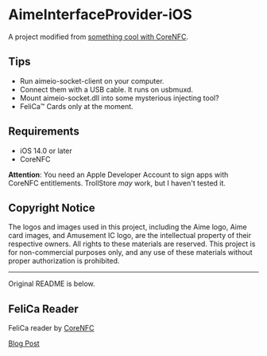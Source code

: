 # AimeInterfaceProvider-iOS

A project modified from [something cool with CoreNFC](https://github.com/kjj6198/swift-core-nfc-reader).

## Tips

- Run aimeio-socket-client on your computer.
- Connect them with a USB cable. It runs on usbmuxd.
- Mount aimeio-socket.dll into some mysterious injecting tool?
- FeliCa™ Cards only at the moment.

## Requirements

- iOS 14.0 or later
- CoreNFC

**Attention**: You need an Apple Developer Account to sign apps with CoreNFC entitlements. TrollStore *may* work, but I haven't tested it.

## Copyright Notice

The logos and images used in this project, including the Aime logo, Aime card images, and Amusement IC logo, are the intellectual property of their respective owners. All rights to these materials are reserved. This project is for non-commercial purposes only, and any use of these materials without proper authorization is prohibited.

---

Original README is below.

## FeliCa Reader

FeliCa reader by [CoreNFC](https://developer.apple.com/documentation/corenfc)

[Blog Post](https://blog.kalan.dev/core-nfc-suica/)

